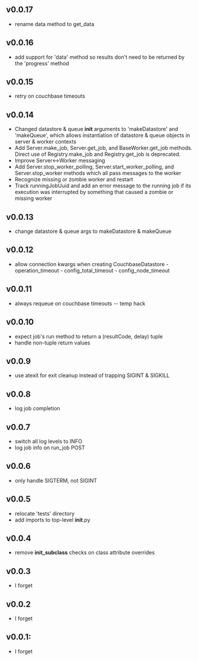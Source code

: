 ## v0.0.17
* rename data method to get_data

## v0.0.16
* add support for 'data' method so results don't need to be returned
  by the 'progress' method

## v0.0.15
* retry on couchbase timeouts

## v0.0.14
* Changed datastore & queue __init__ arguments to 'makeDatastore' and
  'makeQueue', which allows instantiation of datastore & queue objects
  in server & worker contexts
* Add Server.make_job, Server.get_job, and BaseWorker.get_job methods.
  Direct use of Registry.make_job and Registry.get_job is deprecated.
* Improve Server<->Worker messaging
* Add Server.stop_worker_polling, Server.start_worker_polling, and
  Server.stop_worker methods which all pass messages to the worker
* Recognize missing or zombie worker and restart
* Track runningJobUuid and add an error message to the running job if
  its execution was interrupted by something that caused a zombie or
  missing worker

## v0.0.13
* change datastore & queue args to makeDatastore & makeQueue

## v0.0.12
* allow connection kwargs when creating CouchbaseDatastore
		- operation_timeout
		- config_total_timeout
		- config_node_timeout

## v0.0.11
* always requeue on couchbase timeouts -- temp hack

## v0.0.10
* expect job's run method to return a (resultCode, delay) tuple
* handle non-tuple return values

## v0.0.9
* use atexit for exit cleanup instead of trapping SIGINT & SIGKILL

## v0.0.8
* log job completion

## v0.0.7
* switch all log levels to INFO
* log job info on run_job POST

## v0.0.6
* only handle SIGTERM, not SIGINT

## v0.0.5

* relocate 'tests' directory
* add imports to top-level __init__.py

## v0.0.4

* remove __init_subclass__ checks on class attribute overrides

## v0.0.3

* I forget

## v0.0.2

* I forget

## v0.0.1:

* I forget

